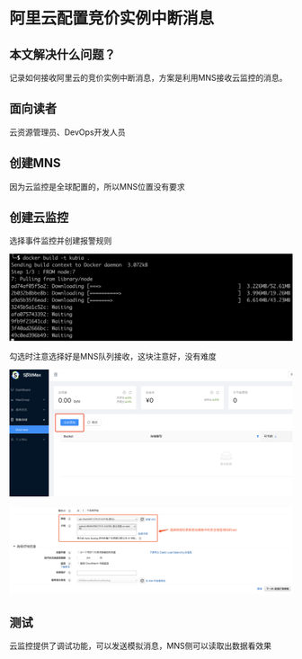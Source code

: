 # 阿里云配置竞价实例中断消息

## 本文解决什么问题？

记录如何接收阿里云的竞价实例中断消息，方案是利用MNS接收云监控的消息。

## 面向读者

云资源管理员、DevOps开发人员

## 创建MNS

因为云监控是全球配置的，所以MNS位置没有要求

## 创建云监控

选择事件监控并创建报警规则

![](../.gitbook/assets/image%20%2838%29.png)

勾选时注意选择好是MNS队列接收，这块注意好，没有难度

![](../.gitbook/assets/image%20%2839%29.png)

![](../.gitbook/assets/image%20%285%29.png)

## 测试

云监控提供了调试功能，可以发送模拟消息，MNS侧可以读取出数据看效果



